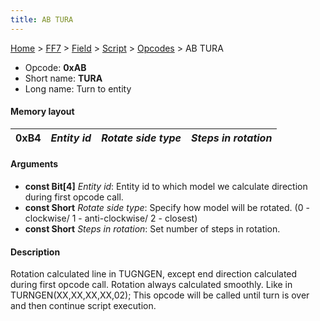 ```yaml
---
title: AB TURA
---
```


[Home](/Main%20Page.md) > [FF7](/FF7.md) > [Field](/FF7/Field.md) > [Script](/FF7/Field/Script.md) > [Opcodes](/FF7/Field/Script/Opcodes.md) > AB TURA

-   Opcode: **0xAB**
-   Short name: **TURA**
-   Long name: Turn to entity

#### Memory layout

| 0xB4 | *Entity id* | *Rotate side type* | *Steps in rotation* |
|------|-------------|--------------------|---------------------|

#### Arguments

-   **const Bit\[4\]** *Entity id*: Entity id to which model we
    calculate direction during first opcode call.
-   **const Short** *Rotate side type*: Specify how model will be
    rotated. (0 - clockwise/ 1 - anti-clockwise/ 2 - closest)
-   **const Short** *Steps in rotation*: Set number of steps in
    rotation.

#### Description

Rotation calculated line in TUGNGEN, except end direction calculated
during first opcode call. Rotation always calculated smoothly. Like in
TURNGEN(XX,XX,XX,XX,02); This opcode will be called until turn is over
and then continue script execution.
